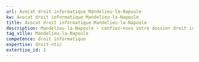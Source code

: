 ```yaml
---
url: Avocat droit informatique Mandelieu-la-Napoule
kw: Avocat droit informatique Mandelieu-la-Napoule
title: Avocat droit informatique Mandelieu-la-Napoule
description: Mandelieu-la-Napoule - confiez-nous votre dossier droit informatique
tag_ville: Mandelieu-la-Napoule
competence: droit informatique
expertise: droit-ntic
extertise_id: 1
---
```

